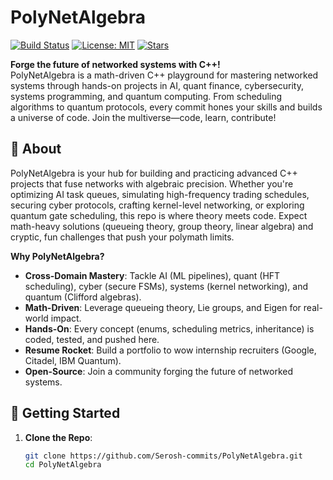# PolyNetAlgebra
[![Build Status](https://img.shields.io/badge/build-passing-brightgreen)](https://github.com/Serosh-commits/PolyNetAlgebra/actions)
[![License: MIT](https://img.shields.io/badge/License-MIT-yellow.svg)](https://opensource.org/licenses/MIT)
[![Stars](https://img.shields.io/github/stars/yourusername/PolyNetAlgebra)](https://github.com/Serosh-commits/PolyNetAlgebra)

**Forge the future of networked systems with C++!**  
PolyNetAlgebra is a math-driven C++ playground for mastering networked systems through hands-on projects in AI, quant finance, cybersecurity, systems programming, and quantum computing. From scheduling algorithms to quantum protocols, every commit hones your skills and builds a universe of code. Join the multiverse—code, learn, contribute!

## 🌌 About
PolyNetAlgebra is your hub for building and practicing advanced C++ projects that fuse networks with algebraic precision. Whether you're optimizing AI task queues, simulating high-frequency trading schedules, securing cyber protocols, crafting kernel-level networking, or exploring quantum gate scheduling, this repo is where theory meets code. Expect math-heavy solutions (queueing theory, group theory, linear algebra) and cryptic, fun challenges that push your polymath limits.

**Why PolyNetAlgebra?**
- **Cross-Domain Mastery**: Tackle AI (ML pipelines), quant (HFT scheduling), cyber (secure FSMs), systems (kernel networking), and quantum (Clifford algebras).
- **Math-Driven**: Leverage queueing theory, Lie groups, and Eigen for real-world impact.
- **Hands-On**: Every concept (enums, scheduling metrics, inheritance) is coded, tested, and pushed here.
- **Resume Rocket**: Build a portfolio to wow internship recruiters (Google, Citadel, IBM Quantum).
- **Open-Source**: Join a community forging the future of networked systems.

## 🚀 Getting Started
1. **Clone the Repo**:
   ```bash
   git clone https://github.com/Serosh-commits/PolyNetAlgebra.git
   cd PolyNetAlgebra
